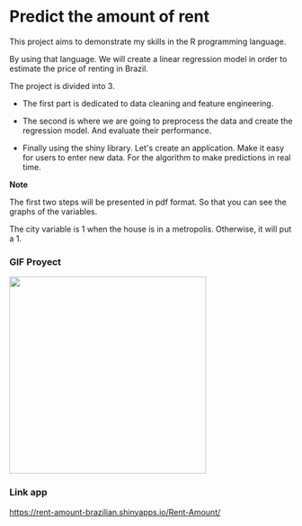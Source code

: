 # Predict the amount of rent

This project aims to demonstrate my skills in the R programming language.

By using that language.
 We will create a linear regression model in order to estimate the price of renting in Brazil.

The project is divided into 3.

* The first part is dedicated to data cleaning and feature engineering.

* The second is where we are going to preprocess the data and create the regression model. And evaluate their performance.

* Finally using the shiny library. Let's create an application.
  Make it easy for users to enter new data. For the algorithm to make predictions in real time.

**Note**

The first two steps will be presented in pdf format. So that you can see the graphs of the variables.

The city variable is 1 when the house is in a metropolis. Otherwise, it will put a 1.

### GIF Proyect ###

<img src="https://media.giphy.com/media/dCRmnMyonKjZpngps0/giphy.gif" width=350>

### Link app

https://rent-amount-brazilian.shinyapps.io/Rent-Amount/
